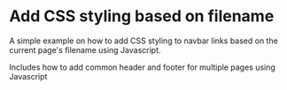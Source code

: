 # Add CSS styling based on filename

A simple example on how to add CSS styling to navbar links based on the current page's filename using Javascript.

Includes how to add common header and footer for multiple pages using Javascript
